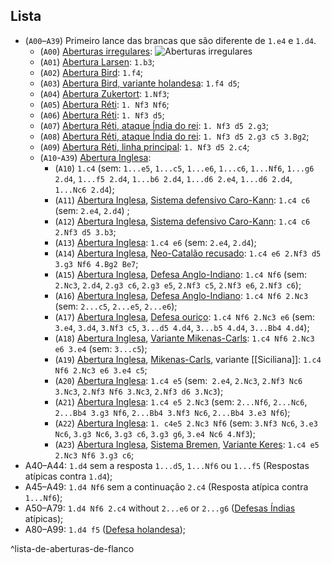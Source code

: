 ## Lista
-  (`A00`–`A39`) Primeiro lance das brancas que são diferente de `1.e4` e `1.d4`.
	-  (`A00`) [Aberturas irregulares](Aberturas%20irregulares.md): ![Aberturas irregulares](Aberturas%20irregulares.md#^lista-de-aberturas-irregulares)
	-  (`A01`) [Abertura Larsen](Abertura%20Larsen): `1.b3`;
	-  (`A02`) [Abertura Bird](Bird.md): `1.f4`;
	-  (`A03`) [Abertura Bird, variante holandesa](Bird.md#variante%20Holandesa): `1.f4 d5`;
	-  (`A04`) [Abertura Zukertort](Abertura%20Réti.md): `1.Nf3`;
	-  (`A05`) [Abertura Réti](Abertura%20Réti.md): `1. Nf3 Nf6`;
	-  (`A06`) [Abertura Réti](Abertura%20Réti.md): `1. Nf3 d5`;
	-  (`A07`) [Abertura Réti, ataque Índia do rei](Abertura%20Réti.md): `1. Nf3 d5 2.g3`;
	-  (`A08`) [Abertura Réti, ataque Índia do rei](Abertura%20Réti.md): `1. Nf3 d5 2.g3 c5 3.Bg2`;
	-  (`A09`) [Abertura Réti, linha principal](Abertura%20Réti.md): `1. Nf3 d5 2.c4`;
	-  (`A10`-`A39`) [Abertura Inglesa](Abertura%20Inglesa):
		-  (`A10`) `1.c4` (sem: `1...e5`, `1...c5`, `1...e6`, `1...c6`, `1...Nf6`, `1...g6 2.d4`, `1...f5 2.d4`, `1...b6 2.d4`, `1...d6 2.e4`, `1...d6 2.d4`, `1...Nc6 2.d4`);
		-  (`A11`) [Abertura Inglesa](Abertura%20Inglesa), [Sistema defensivo Caro-Kann](Sistema%20defensivo%20Caro-Kann): `1.c4 c6` (sem: `2.e4`, `2.d4`) ;
		-  (`A12`) [Abertura Inglesa](Abertura%20Inglesa), [Sistema defensivo Caro-Kann](Sistema%20defensivo%20Caro-Kann): `1.c4 c6 2.Nf3 d5 3.b3`;
		-  (`A13`) [Abertura Inglesa](Abertura%20Inglesa): `1.c4 e6` (sem: `2.e4`, `2.d4`);
		-  (`A14`) [Abertura Inglesa](Abertura%20Inglesa), [Neo-Catalão recusado](Neo-Catalão%20recusado): `1.c4 e6 2.Nf3 d5 3.g3 Nf6 4.Bg2 Be7`;
		-  (`A15`) [Abertura Inglesa](Abertura%20Inglesa), [Defesa Anglo-Indiano](Defesa%20Anglo-Indiano): `1.c4 Nf6` (sem: `2.Nc3`, `2.d4`, `2.g3 c6`, `2.g3 e5`, `2.Nf3 c5`, `2.Nf3 e6`, `2.Nf3 c6`);
		-  (`A16`) [Abertura Inglesa](Abertura%20Inglesa), [Defesa Anglo-Indiano](Defesa%20Anglo-Indiano): `1.c4 Nf6 2.Nc3` (sem: `2...c5`, `2...e5`, `2...e6`);
		- (`A17`) [Abertura Inglesa](Abertura%20Inglesa), [Defesa ouriço](Defesa%20ouriço): `1.c4 Nf6 2.Nc3 e6` (sem: `3.e4`, `3.d4`, `3.Nf3 c5`, `3...d5 4.d4`, `3...b5 4.d4`, `3...Bb4 4.d4`);
		- (`A18`) [Abertura Inglesa](Abertura%20Inglesa), [Variante Mikenas-Carls](Mikenas-Carls): `1.c4 Nf6 2.Nc3 e6 3.e4` (sem: `3...c5`);
		- (`A19`) [Abertura Inglesa](Abertura%20Inglesa), [Mikenas-Carls](Mikenas-Carls), variante [[Siciliana]]: `1.c4 Nf6 2.Nc3 e6 3.e4 c5`;
		-  (`A20`) [Abertura Inglesa](Abertura%20Inglesa): `1.c4 e5` (sem:` 2.e4`, `2.Nc3`, `2.Nf3 Nc6 3.Nc3`, `2.Nf3 Nf6 3.Nc3`, `2.Nf3 d6 3.Nc3`);
		-  (`A21`) [Abertura Inglesa](Abertura%20Inglesa): `1.c4 e5 2.Nc3` (sem: `2...Nf6`, `2...Nc6`, `2...Bb4 3.g3 Nf6`, `2...Bb4 3.Nf3 Nc6`, `2...Bb4 3.e3 Nf6`);
		-  (`A22`) [Abertura Inglesa](Abertura%20Inglesa): `1. c4e5 2.Nc3 Nf6` (sem: `3.Nf3 Nc6`, `3.e3 Nc6`, `3.g3 Nc6`, `3.g3 c6`, `3.g3 g6`, `3.e4 Nc6 4.Nf3`);
		-  (`A23`) [Abertura Inglesa](Abertura%20Inglesa), [Sistema Bremen](Sistema%20Bremen), [Variante Keres](Variante%20Keres): `1.c4 e5 2.Nc3 Nf6 3.g3 c6`;
- A40–A44: `1.d4` sem a resposta `1...d5`, `1...Nf6` ou `1...f5` (Respostas atípicas contra `1.d4`);
- A45–A49: `1.d4 Nf6` sem a continuação `2.c4` (Resposta atípica contra `1...Nf6`);
- A50–A79: `1.d4 Nf6 2.c4` without `2...e6` or `2...g6` ([Defesas Índias](Defesas%20Índias) atípicas);
- A80–A99: `1.d4 f5` ([Defesa holandesa](Defesa%20holandesa));

^lista-de-aberturas-de-flanco